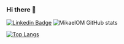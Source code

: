 ### Hi there 👋

[![Linkedin Badge](https://img.shields.io/badge/-linkedin-blue?style=flat-square&logoColor=white&link=https://https://www.linkedin.com/in/mikael-magalhães-207842173)](https://www.linkedin.com/in/mikael-magalhães-207842173)
<img align="right">
  ![MikaelOM GitHub stats](https://github-readme-stats.vercel.app/api?username=MikaelOM&show_icons=true&theme=algolia)
</img>
  </br>
  
  [![Top Langs](https://github-readme-stats.vercel.app/api/top-langs/?username=MikaelOM&layout=compact)](https://github.com/MikaelOM/github-readme-stats)
<!--
**MikaelOM/MikaelOM** is a ✨ _special_ ✨ repository because its `README.md` (this file) appears on your GitHub profile.

Here are some ideas to get you started:

- 🔭 I’m currently working on ...
- 🌱 I’m currently learning ...
- 👯 I’m looking to collaborate on ...
- 🤔 I’m looking for help with ...
- 💬 Ask me about ...
- 📫 How to reach me: ...
- 😄 Pronouns: ...
- ⚡ Fun fact: ...
-->

